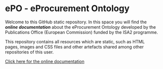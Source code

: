 
# ePO - eProcurement Ontology

Welcome to this GitHub static repository. In this space you will find the ***online documentation*** about the eProcurement Ontology developed by the Publications Office (European Commission) funded by the ISA2 programme.

This repository contains all resources which are static, such as HTML pages, images and CSS files and other artefacts shared among other repositories of this user.

[Click here for the online documentation](https://docs.ted.europa.eu/epo-docs/)
